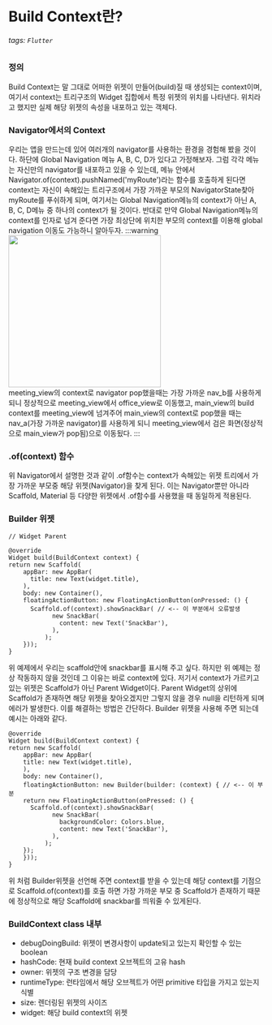 Build Context란?
===
###### tags: `Flutter`

### 정의
Build Context는 말 그대로 어떠한 위젯이 만들어(build)질 때 생성되는 context이며,
여기서 context는 트리구조의 Widget 집합에서 특정 위젯의 위치를 나타낸다.
위치라고 했지만 실제 해당 위젯의 속성을 내포하고 있는 객체다.

### Navigator에서의 Context
우리는 앱을 만드는데 있어 여러개의 navigator를 사용하는 환경을 경험해 봤을 것이다.
하단에 Global Navigation 메뉴 A, B, C, D가 있다고 가정해보자.
그럼 각각 메뉴는 자신만의 navigator를 내포하고 있을 수 있는데,
메뉴 안에서 Navigator.of(context).pushNamed('myRoute')라는 함수를 호출하게 된다면
context는 자신이 속해있는 트리구조에서 가장 가까운 부모의 NavigatorState찾아 myRoute를 푸쉬하게 되며,
여기서는 Global Navigation메뉴의 context가 아닌 A, B, C, D메뉴 중 하나의 context가 될 것이다.
반대로 만약 Global Navigation메뉴의 context를 인자로 넘겨 준다면 가장 최상단에 위치한
부모의 context를 이용해 global navigation 이동도 가능하니 알아두자.
:::warning
<img src="https://i.imgur.com/bWOE3et.png" width="300px"/> \
meeting_view의 context로 navigator pop했을때는 가장 가까운 nav_b를 사용하게 되니
정상적으로 meeting_view에서 office_view로 이동했고,
main_view의 build context를 meeting_view에 넘겨주어 main_view의 context로
pop했을 때는 nav_a(가장 가까운 navigator)를 사용하게 되니
meeting_view에서 검은 화면(정상적으로 main_view가 pop됨)으로 이동됬다.
:::

### .of(context) 함수
위 Navigator에서 설명한 것과 같이 .of함수는 context가 속해있는 위젯 트리에서
가장 가까운 부모중 해당 위젯(Navigator)을 찾게 된다.
이는 Navigator뿐만 아니라 Scaffold, Material 등 다양한 위젯에서 .of함수를 사용했을 때 동일하게 적용된다.

### Builder 위젯
```java=
// Widget Parent

@override
Widget build(BuildContext context) {
return new Scaffold(
    appBar: new AppBar(
      title: new Text(widget.title),
    ),
    body: new Container(),
    floatingActionButton: new FloatingActionButton(onPressed: () {
      Scaffold.of(context).showSnackBar( // <-- 이 부분에서 오류발생
            new SnackBar(
              content: new Text('SnackBar'),
            ),
          );
    }));
}
```
위 예제에서 우리는 scaffold안에 snackbar를 표시해 주고 싶다.
하지만 위 예제는 정상 작동하지 않을 것인데 그 이유는 바로 context에 있다.
저기서 context가 가르키고 있는 위젯은 Scaffold가 아닌 Parent Widget이다.
Parent Widget의 상위에 Scaffold가 존재하면 해당 위젯을 찾아오겠지만 그렇지 않을 경우
null을 리턴하게 되며 에러가 발생한다.
이를 해결하는 방법은 간단하다. Builder 위젯을 사용해 주면 되는데 예시는 아래와 같다.
```java=
@override
Widget build(BuildContext context) {
return new Scaffold(
    appBar: new AppBar(
    title: new Text(widget.title),
    ),
    body: new Container(),
    floatingActionButton: new Builder(builder: (context) { // <-- 이 부분
    return new FloatingActionButton(onPressed: () {
      Scaffold.of(context).showSnackBar(
            new SnackBar(
              backgroundColor: Colors.blue,
              content: new Text('SnackBar'),
            ),
          );
    });
    }));
}
```
위 처럼 Builder위젯을 선언해 주면 context를 받을 수 있는데
해당 context를 기점으로 Scaffold.of(context)를 호출 하면 가장 가까운 부모 중 Scaffold가 존재하기 때문에
정상적으로 해당 Scaffold에 snackbar를 띄워줄 수 있게된다.

### BuildContext class 내부
- debugDoingBuild: 위젯이 변경사항이 update되고 있는지 확인할 수 있는 boolean
- hashCode: 현재 build context 오브젝트의 고유 hash
- owner: 위젯의 구조 변경을 담당
- runtimeType: 런타임에서 해당 오브젝트가 어떤 primitive 타입을 가지고 있는지 식별
- size: 렌더링된 위젯의 사이즈
- widget: 해당 build context의 위젯
